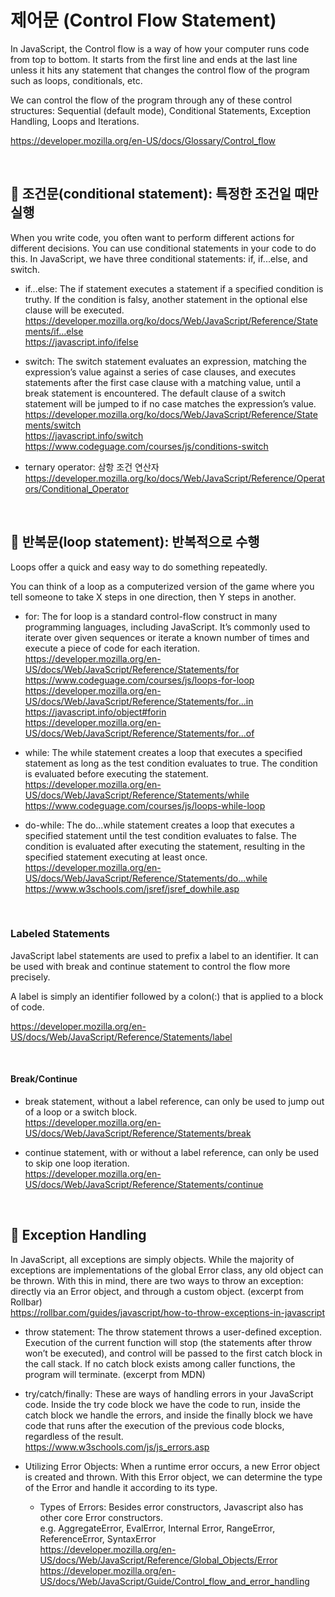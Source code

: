 # 제어문 (Control Flow Statement)

In JavaScript, the Control flow is a way of how your computer runs code from top to bottom. It starts from the first line and ends at the last line unless it hits any statement that changes the control flow of the program such as loops, conditionals, etc.

We can control the flow of the program through any of these control structures: Sequential (default mode), Conditional Statements, Exception Handling, Loops and Iterations.

https://developer.mozilla.org/en-US/docs/Glossary/Control_flow

<br>

## 🔸 조건문(conditional statement): 특정한 조건일 때만 실행

When you write code, you often want to perform different actions for different decisions. You can use conditional statements in your code to do this. In JavaScript, we have three conditional statements: if, if...else, and switch.

- if...else: The if statement executes a statement if a specified condition is truthy. If the condition is falsy, another statement in the optional else clause will be executed.  
  https://developer.mozilla.org/ko/docs/Web/JavaScript/Reference/Statements/if...else  
  https://javascript.info/ifelse

- switch: The switch statement evaluates an expression, matching the expression’s value against a series of case clauses, and executes statements after the first case clause with a matching value, until a break statement is encountered. The default clause of a switch statement will be jumped to if no case matches the expression’s value.  
  https://developer.mozilla.org/ko/docs/Web/JavaScript/Reference/Statements/switch  
  https://javascript.info/switch  
  https://www.codeguage.com/courses/js/conditions-switch

- ternary operator: 삼항 조건 연산자  
  https://developer.mozilla.org/ko/docs/Web/JavaScript/Reference/Operators/Conditional_Operator

<br>

## 🔸 반복문(loop statement): 반복적으로 수행

Loops offer a quick and easy way to do something repeatedly.

You can think of a loop as a computerized version of the game where you tell someone to take X steps in one direction, then Y steps in another.

- for: The for loop is a standard control-flow construct in many programming languages, including JavaScript. It’s commonly used to iterate over given sequences or iterate a known number of times and execute a piece of code for each iteration.  
  https://developer.mozilla.org/en-US/docs/Web/JavaScript/Reference/Statements/for  
  https://www.codeguage.com/courses/js/loops-for-loop  
  https://developer.mozilla.org/en-US/docs/Web/JavaScript/Reference/Statements/for...in  
  https://javascript.info/object#forin  
  https://developer.mozilla.org/en-US/docs/Web/JavaScript/Reference/Statements/for...of

- while: The while statement creates a loop that executes a specified statement as long as the test condition evaluates to true. The condition is evaluated before executing the statement.  
  https://developer.mozilla.org/en-US/docs/Web/JavaScript/Reference/Statements/while  
  https://www.codeguage.com/courses/js/loops-while-loop

- do-while: The do...while statement creates a loop that executes a specified statement until the test condition evaluates to false. The condition is evaluated after executing the statement, resulting in the specified statement executing at least once.  
  https://developer.mozilla.org/en-US/docs/Web/JavaScript/Reference/Statements/do...while  
  https://www.w3schools.com/jsref/jsref_dowhile.asp

<br>

### Labeled Statements

JavaScript label statements are used to prefix a label to an identifier. It can be used with break and continue statement to control the flow more precisely.

A label is simply an identifier followed by a colon(:) that is applied to a block of code.

https://developer.mozilla.org/en-US/docs/Web/JavaScript/Reference/Statements/label

<br>

#### Break/Continue

- break statement, without a label reference, can only be used to jump out of a loop or a switch block.  
  https://developer.mozilla.org/en-US/docs/Web/JavaScript/Reference/Statements/break

- continue statement, with or without a label reference, can only be used to skip one loop iteration.  
  https://developer.mozilla.org/en-US/docs/Web/JavaScript/Reference/Statements/continue

<br>

## 🔸 Exception Handling

In JavaScript, all exceptions are simply objects. While the majority of exceptions are implementations of the global Error class, any old object can be thrown. With this in mind, there are two ways to throw an exception: directly via an Error object, and through a custom object. (excerpt from Rollbar)  
https://rollbar.com/guides/javascript/how-to-throw-exceptions-in-javascript

- throw statement: The throw statement throws a user-defined exception. Execution of the current function will stop (the statements after throw won’t be executed), and control will be passed to the first catch block in the call stack. If no catch block exists among caller functions, the program will terminate. (excerpt from MDN)

- try/catch/finally: These are ways of handling errors in your JavaScript code. Inside the try code block we have the code to run, inside the catch block we handle the errors, and inside the finally block we have code that runs after the execution of the previous code blocks, regardless of the result.  
  https://www.w3schools.com/js/js_errors.asp

- Utilizing Error Objects: When a runtime error occurs, a new Error object is created and thrown. With this Error object, we can determine the type of the Error and handle it according to its type.
  - Types of Errors: Besides error constructors, Javascript also has other core Error constructors.  
    e.g. AggregateError, EvalError, Internal Error, RangeError, ReferenceError, SyntaxError  
    https://developer.mozilla.org/en-US/docs/Web/JavaScript/Reference/Global_Objects/Error  
    https://developer.mozilla.org/en-US/docs/Web/JavaScript/Guide/Control_flow_and_error_handling
